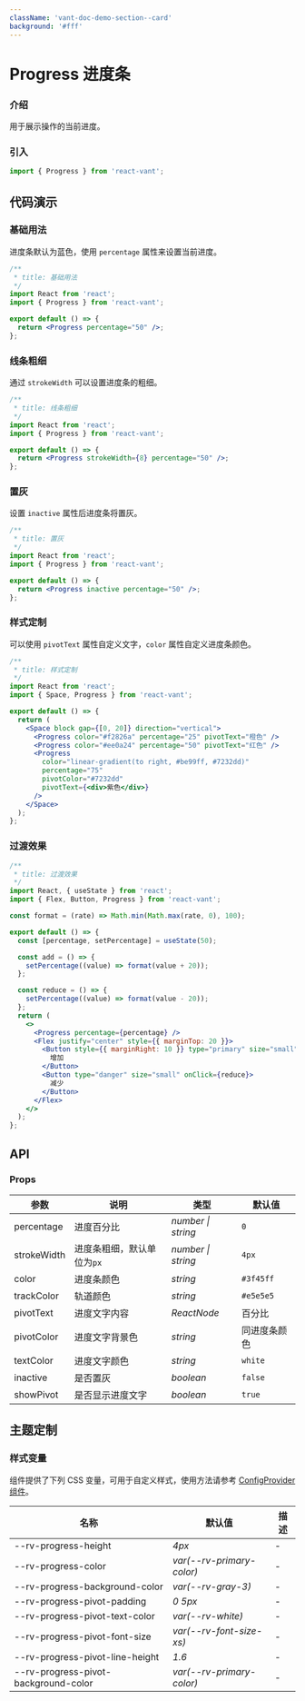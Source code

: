 ```yaml
---
className: 'vant-doc-demo-section--card'
background: '#fff'
---
```


# Progress 进度条

### 介绍

用于展示操作的当前进度。

### 引入

```js
import { Progress } from 'react-vant';
```

## 代码演示

### 基础用法

进度条默认为蓝色，使用 `percentage` 属性来设置当前进度。

```jsx
/**
 * title: 基础用法
 */
import React from 'react';
import { Progress } from 'react-vant';

export default () => {
  return <Progress percentage="50" />;
};
```

### 线条粗细

通过 `strokeWidth` 可以设置进度条的粗细。

```jsx
/**
 * title: 线条粗细
 */
import React from 'react';
import { Progress } from 'react-vant';

export default () => {
  return <Progress strokeWidth={8} percentage="50" />;
};
```

### 置灰

设置 `inactive` 属性后进度条将置灰。

```jsx
/**
 * title: 置灰
 */
import React from 'react';
import { Progress } from 'react-vant';

export default () => {
  return <Progress inactive percentage="50" />;
};
```

### 样式定制

可以使用 `pivotText` 属性自定义文字，`color` 属性自定义进度条颜色。

```jsx
/**
 * title: 样式定制
 */
import React from 'react';
import { Space, Progress } from 'react-vant';

export default () => {
  return (
    <Space block gap={[0, 20]} direction="vertical">
      <Progress color="#f2826a" percentage="25" pivotText="橙色" />
      <Progress color="#ee0a24" percentage="50" pivotText="红色" />
      <Progress
        color="linear-gradient(to right, #be99ff, #7232dd)"
        percentage="75"
        pivotColor="#7232dd"
        pivotText={<div>紫色</div>}
      />
    </Space>
  );
};
```

### 过渡效果

```jsx
/**
 * title: 过渡效果
 */
import React, { useState } from 'react';
import { Flex, Button, Progress } from 'react-vant';

const format = (rate) => Math.min(Math.max(rate, 0), 100);

export default () => {
  const [percentage, setPercentage] = useState(50);

  const add = () => {
    setPercentage((value) => format(value + 20));
  };

  const reduce = () => {
    setPercentage((value) => format(value - 20));
  };
  return (
    <>
      <Progress percentage={percentage} />
      <Flex justify="center" style={{ marginTop: 20 }}>
        <Button style={{ marginRight: 10 }} type="primary" size="small" onClick={add}>
          增加
        </Button>
        <Button type="danger" size="small" onClick={reduce}>
          减少
        </Button>
      </Flex>
    </>
  );
};
```

## API

### Props

| 参数        | 说明                       | 类型               | 默认值       |
| ----------- | -------------------------- | ------------------ | ------------ |
| percentage  | 进度百分比                 | _number \| string_ | `0`          |
| strokeWidth | 进度条粗细，默认单位为`px` | _number \| string_ | `4px`        |
| color       | 进度条颜色                 | _string_           | `#3f45ff`    |
| trackColor  | 轨道颜色                   | _string_           | `#e5e5e5`    |
| pivotText   | 进度文字内容               | _ReactNode_        | 百分比       |
| pivotColor  | 进度文字背景色             | _string_           | 同进度条颜色 |
| textColor   | 进度文字颜色               | _string_           | `white`      |
| inactive    | 是否置灰                   | _boolean_          | `false`      |
| showPivot   | 是否显示进度文字           | _boolean_          | `true`       |

## 主题定制

### 样式变量

组件提供了下列 CSS 变量，可用于自定义样式，使用方法请参考 [ConfigProvider 组件](#/zh-CN/config-provider)。

| 名称                                 | 默认值                    | 描述 |
| ------------------------------------ | ------------------------- | ---- |
| --rv-progress-height                 | _4px_                     | -    |
| --rv-progress-color                  | _var(--rv-primary-color)_ | -    |
| --rv-progress-background-color       | _var(--rv-gray-3)_        | -    |
| --rv-progress-pivot-padding          | _0 5px_                   | -    |
| --rv-progress-pivot-text-color       | _var(--rv-white)_         | -    |
| --rv-progress-pivot-font-size        | _var(--rv-font-size-xs)_  | -    |
| --rv-progress-pivot-line-height      | _1.6_                     | -    |
| --rv-progress-pivot-background-color | _var(--rv-primary-color)_ | -    |
